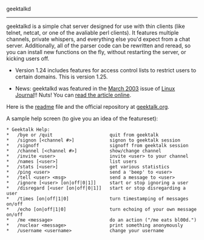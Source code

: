 geektalkd

---

geektalkd is a simple chat server designed for use with thin clients (like telnet, netcat, or one of the avaliable perl clients). It features multiple channels, private whispers, and everything else you'd expect from a chat server. Additionally, all of the parser code can be rewritten and reread, so you can install new functions on the fly, without restarting the server, or kicking users off.

* Version 1.24 includes features for access control lists to restrict users to certain domains. This is version 1.25.

* News: geektalkd was featured in the [March 2003] issue of [Linux Journal]!! Nuts! You can [read the article online].


Here is the [readme] file and the official repository at [geektalk.org].


A sample help screen (to give you an idea of the featureset):

```
* Geektalk Help:
*   /bye or /quit                     quit from geektalk
*   /signon [<channel #>]             signon to geektalk session
*   /signoff                          signoff from geektalk session
*   /channel [<channel #>]            show/change channel
*   /invite <user>                    invite <user> to your channel
*   /names [<user>]                   list users
*   /stats [<user>]                   get various statistics
*   /ping <user>                      send a 'beep' to <user>
*   /tell <user> <msg>                send a message to <user>
*   /ignore [<user> [on|off|0|1]]     start or stop ignoring a user
*   /disregard [<user [on|off|0|1]]   start or stop disregarding a user
*   /times [on|off|1|0]               turn timestamping of messages on/off
*   /echo [on|off|1|0]                turn echoing of your own message on/off
*   /me <message>                     do an action ("/me eats bl00d.")
*   /nuclear <message>                print something anonymously
*   /username <username>              change your username
```


[Linux Journal]: <http://www.linuxjournal.com/> "Linux Journal"
[March 2003]: <http://www.linuxjournal.com/lj-issues/issue107/> "March 2003"
[read the article online]: <http://www.linuxjournal.com/article.php?sid=6489> "read the article online"

[readme]: <README> "README"
[geektalk.org]: <http://geektalk.org> "geektalk.org"
